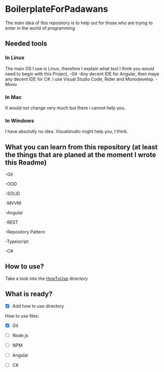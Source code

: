 # BoilerplateForPadawans
The main idea of this repository is to help out for those who are trying to enter in the world of programming

## Needed tools

### In Linux
The main OS I use is Linux, therefore I explain what tool I think you would need to begin with this Project,
-Git
-Any decent IDE for Angular, then maye any decent IDE for C#. I use Visual Studio Code, Rider and Monodevelop.
-Mono

### In Mac
It would not change very much but there i cannot help you.

### In Windows
I have absolutly no idea. Visualstudio might help you, I think.

## What you can learn from this repository (at least the things that are planed at the moment I wrote this Readme)

-Git

-OOD 

-SOLID

-MVVM

-Angular

-REST

-Repository Pattern

-Typescript

-C#

## How to use?
Take a look into the [HowToUse](https://github.com/scherenhaenden/BoilerplateForPadawans/tree/master/HowToUse) directory


## What is ready?
- [X] Add how to use directory

How to use files:
- [X] Git
- [ ] Node.js
- [ ] NPM
- [ ] Angular
- [ ] C#

